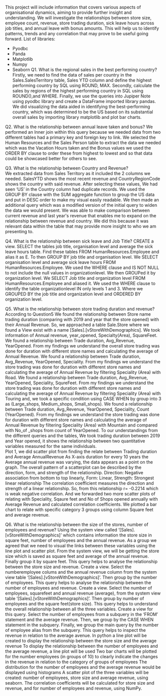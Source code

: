 This project will include information that covers various aspects of organisational dynamics, aiming to provide further insight and understanding. We will investigate the relationships between store size, employee count, revenue, store trading duration, sick leave hours across job titles, and annual leave with bonus amounts. This will help us to identify patterns, trends and any correlation that may prove to be useful going forward.
List of libraries:
-	Pyodbc
-	Panda 
-	Matplotlib
-	Numpy
-	Seaborn
Q1.	What is the regional sales in the best performing country?
Firstly, we need to find the data of sales per country in the Sales.SalesTerritory table, Sales YTD column and define the highest performing country by SQL using ROUND, MAX.
Secondly, calculate the sales by regions of the highest performing country in SQL using ROUND(),and WHERE.
Finally, we use the queries into Jupiper Note using pyodbc library and create a DataFrame imported library pandas. We did visualizing the data aided in identifying the best-performing country, which was determined to be the US based on its substantial overall sales by importing library matplotlib and plot bar charts.

Q2.	What is the relationship between annual leave taken and bonus?
We performed an Inner join within this query because we needed data from two different tables had a primary key and foreign key to link. We selected the Human Resources and the Sales Person table to extract the data we needed which was the Vacation Hours taken and the Bonus values
we used the ORDER BY clause to order these from highest to lowest and so that data could be showcased better for others to see.

Q3.	What is the relationship between Country and Revenue?  
We extracted data from Sales Territory as it included the 2 columns we needed. SalesYTD shows the most recent revenue and CountryRegionCode shows the country with said revenue.
After selecting these values, We had seen ‘US’ in the Country column had duplicate records.
We used the GROUP BY clause with the SUM aggregate function to group the US data and put in DESC order to make my visual easily readable.
We then made an additional query which was a modified version of the initial query to widen the data we would present.
We was able to make comparison between current revenue and last year's revenue that enables me to expand on the relationship between revenue and country. We did this because it was relevant data within the table that may provide more insight to who we am presenting to.

Q4.	What is the relationship between sick leave and Job Title? 
CREATE a view. SELECT the tables job title, organisation level and average the sick leave hours table. Find these tables FROM  HumanResources.Employee and alias it as E. To then GROUP BY job title and organisation level.
We SELECT organisation level and average sick leave hours FROM HumanResources.Employee. We used the WHERE clause and IS NOT NULL to not include the null values in organizationlevel. We then GROUPed it by organization level.
We SELECT Job title and organization level FROM HumanResources.Employee and aliased it. We used the WHERE clause to identify the table organizationlevel IN only levels 1 and 3. Where we GROUPED BY the job title and organization level and ORDERED BY organization level. 

Q5.	What is the relationship between store trading duration and revenue?
According to Question5 We found the relationship between Store name trading duration (comparing with 2019 and year that the store opened) with their Annual Revenue.
So, we approached  a table Sale.Store where we found a View exist with a name [Sales].[vStoreWithDemographics]. We took information of Annual revenue, year_opened, Specialty(Area), SquareFeet.
We found a relationship between Trade duration, Avg_Revenue, YearOpened. From my findings we understand the overall store trading was done for duration with different store names and calculating the average of Annual Revenue.
We found a relationship between Trade duration, Avg_Revenue, YearOpened, Speciality. From my findings we understand the store trading was done for duration with different store names and calculating the average of Annual Revenue by filtering Speciality (Area) with Road.
We found a relationship between Trade duration, Avg_Revenue, YearOpened, Speciality, SqureFeet. From my findings we understand the store trading was done for duration with different store names and calculating the average of Annual Revenue by filtering Speciality (Area) with Touring and, we took a specific condition using CASE WHEN by group into 3 as (Large_shops, Medium_shops, Small_shops).
We found a relationship between Trade duration, Avg_Revenue, YearOpened, Speciality, Count (YearOpened). From my findings we understand the store trading was done for duration with different store names and calculating the average of Annual Revenue by filtering Speciality (Area) with Mountain and compared with No_of _shops from count of YearOpened.
To our understandings from the different queries and the tables,
We took trading duration between 2019 and Year opened, it shows the relationship between two quantitative variables measured for the same individuals.  
Plot 1, we did scatter plot from finding the relate between Trading duration and Average AnnualRevenue
As X-axis duration for every 10 years the Average annual revenue was varying, the data appears as a point on the graph. 
The overall pattern of a scatterplot can be described by the direction, form, and strength of the relationship. 
Direction: Negative association from bottom to top linearly, Form: Linear, Strength: Strongest linear relationship 
The correlation coefficient measures the direction and strength of a linear relationship. So, from this relationship r= -0.2214 which is weak negative correlation.
And we forwarded two more scatter plots of relating with Speciality, Sqaure feet and No of Shops opened annually with Average Revenue and calculated correlation coefficients.
We plotted a bar chart to relate with specific category 3 groups using column Square feet and average revenue.

Q6.	What is the relationship between the size of the stores, number of employees and revenue? 
Using the system view called ‘[Sales].[vStoreWithDemographics]’ which contains information the store size in square feet, number of employees and the annual revenue. 
As a group we agreed that we need to visual the links between these variables using the line plot and scatter plot.
From the system view, we will be getting the store size which is saved as square feet and average of the annual revenue. Finally group it by square feet. This query helps to analyse the relationship between the store size and revenue.
Create a view. Select the numberemployee colums and the annual revenue column from the system view table ‘[Sales].[vStoreWithDemographics]’. Then group by the number of employees. This query helps to analyse the relationship between the number of employees and revenue.
Create a view. Select the number of employees, squarefeet and annual revenue (average), from the system view table ‘[Sales].[vStoreWithDemographics]’. Then group by number of employees and the square feet(store size). This query helps to understand the overall relationship between all the three variables.
Create a view for this query. Select the number of employees from a subquery in the ‘FROM’ statement and the average revenue.  Then, we group by the CASE WHEN statement in the subquery. Finally, we group the main query by the number of employee alias from the subquery. This query helps to inspect the revenue in relation to the average avenue.
In python a line plot will be created to display the relationship between the store size and the average revenue
To display the relationship between the number of employees and the average revenue, a line plot will be used
Two bar charts will be plotted for the number employees (in groups of 10) to clearly indicate the changes in the revenue in relation to the category of groups of employees
The distribution for the number of employees and the average revenue would be displayed using histograms
A scatter plot of the three variables will be created: number of employees, store size and average revenue, using seaborn.
The correlation coefficients will be calculated for store size and revenue, and for number of employees and revenue, using NumPy. 









